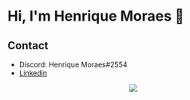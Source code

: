 # Hi, I'm Henrique Moraes 👋

## Contact
- Discord: Henrique Moraes#2554
- [Linkedin](https://www.linkedin.com/in/henrique-moraes-4395bb1bb/) 

<p align="center">
<img src="https://github-readme-stats.vercel.app/api?username=rikz1n&show_icons=true&theme=midnight-purple&hide=prs,issues">
</p>
